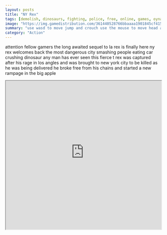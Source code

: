 ```yaml
---
layout: posts
title: "NY Rex"
tags: [demolish, dinosaurs, fighting, police, free, online, games, oyna, game, free, games, play, play, games]
image: "https://img.gamedistribution.com/361440528766bbaaaa1901845cf4152b.jpg"
summary: "use wasd to move jump and crouch use the mouse to move head and click the left mouse button to bite  free online games oyna game free games play play games"
category: "Action"
---
```


attention fellow gamers the long awaited sequel to la rex is finally here ny rex welcomes back the most dangerous city smashing people eating car crushing dinosaur any man has ever seen this fierce t rex was captured after his rage in los angles and was brought to new york city to be killed as he was being delivered he broke free from his chains and started a new rampage in the big apple

<iframe width="100%" height="480px;" src="https://flash.gamedistribution.com?game=361440528766bbaaaa1901845cf4152b"></iframe>